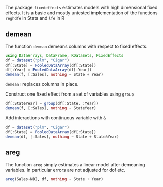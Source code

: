 The package `fixedeffects` estimates models with high dimensional fixed effects. It is a basic and mostly untested implementation of the functions `reghdfe` in Stata and `lfe` in R


## demean
The function `demean` demeans columns with respect to fixed effects. 

```julia
using DataArrays, DataFrame, RDataSets, FixedEffects
df = dataset("plm", "Cigar")
df[:State] = PooledDataArray(df[:State])
df[:Year] = PooledDataArray(df[:Year])
demean(f, [:Sales], nothing ~ State + Year)
```

`demean!` replaces columns in place.

Construct one fixed effect from a set of variables using `group`

```julia
df[:StateYear] = group(df[:State, :Year])
demean(f, [:Sales], nothing ~ StateYear)
```

Add interactions with continuous variable with `&`
```julia
df = dataset("plm", "Cigar")
df[:State] = PooledDataArray(df[:State])
demean(df, [:Sales], nothing ~ State + State&Year)
```




## areg
The function `areg` simply estimates a linear model after demeaning variables. In particular errors are not adjusted for dof etc.

```julia
areg(Sales~NDI, df, nothing ~ State + Year)
```



